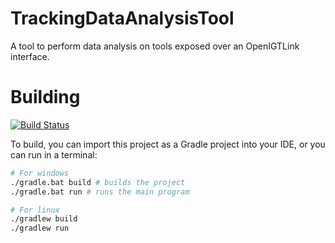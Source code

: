 # TrackingDataAnalysisTool

A tool to perform data analysis on tools exposed over an OpenIGTLink interface.

# Building
[![Build Status](https://travis-ci.com/seidve/TrackingDataAnalysisTool.svg?branch=master)](https://travis-ci.com/seidve/TrackingDataAnalysisTool)

To build, you can import this project as a Gradle project into your IDE, or you
can run in a terminal:
```bash
# For windows
./gradle.bat build # builds the project
./gradle.bat run # runs the main program

# For linux
./gradlew build
./gradlew run
```
